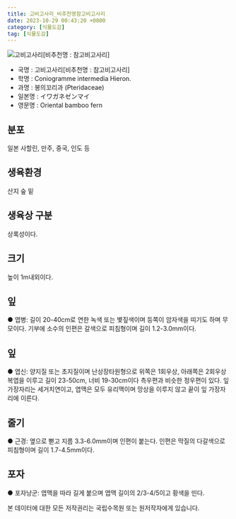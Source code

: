 ```yaml
---
title: 고비고사리_비추천명참고비고사리
date: 2023-10-29 00:43:20 +0800
category: [식물도감]
tag: [식물도감]
---
```




![고비고사리[비추천명 : 참고비고사리]](/fileUpload/plants/basic/Hemionitidaceae/Coniogramme/3192/3192_1_th2.jpg)
- 국명 : 고비고사리[비추천명 : 참고비고사리]
- 학명 : Coniogramme intermedia Hieron.
- 과명 : 봉의꼬리과 (Pteridaceae)
- 일본명 : イワガネゼンマイ
- 영문명 : Oriental bamboo fern


## 분포
일본 사할린, 만주, 중국, 인도 등
## 생육환경
산지 숲 밑
## 생육상 구분
상록성이다. 
## 크기
높이 1m내외이다.
## 잎
● 엽병: 길이 20-40cm로 연한 녹색 또는 볓짚색이며 등쪽이 암자색을 띠기도 하며 무모이다. 기부에 소수의 인편은 갈색으로 피침형이며 길이 1.2-3.0mm이다. 
## 잎
● 엽신: 양지질 또는 초지질이며 난상장타원형으로 위쪽은 1회우상, 아래쪽은 2회우상복엽을 이루고 길이 23-50cm, 너비 19-30cm이다 측우편과 비슷한 정우편이 있다. 잎 가장자리는 세거치연이고, 엽맥은 모두 유리맥이며 망상을 이루지 않고 끝이 잎 가장자리에 이른다.
## 줄기
● 근경: 옆으로 뻗고 지름 3.3-6.0mm이며 인편이 붙는다. 인편은 막질의 다갈색으로 피침형이며 길이 1.7-4.5mm이다. 
## 포자
● 포자낭군: 엽맥을 따라 길게 붙으며 엽맥 길이의 2/3-4/5이고 황색을 띤다. 






본 데이터에 대한 모든 저작권리는 국립수목원 또는 원저작자에게 있습니다.
